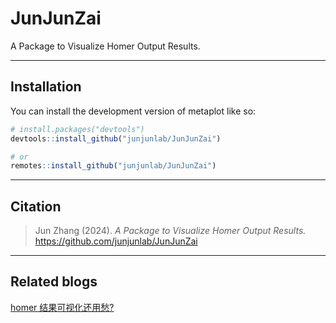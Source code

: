 # JunJunZai
 
<!-- badges: start -->

A Package to Visualize Homer Output Results.

<!-- badges: end -->

---

## Installation

You can install the development version of metaplot like so:

``` r
# install.packages("devtools")
devtools::install_github("junjunlab/JunJunZai")

# or
remotes::install_github("junjunlab/JunJunZai")
```

---

## Citation

> Jun Zhang (2024). *A Package to Visualize Homer Output Results.*  https://github.com/junjunlab/JunJunZai

---

## Related blogs

[homer 结果可视化还用愁?](https://mp.weixin.qq.com/s?__biz=MzkyMTI1MTYxNA==&mid=2247513266&idx=1&sn=f1a5f983dba54e3f1a36b8334344bebe&chksm=c1848ec3f6f307d54ce69093708af9b1be0d6c593492034d60fd3b84520afd1c5e914975297e&token=1615402725&lang=zh_CN#rd)
